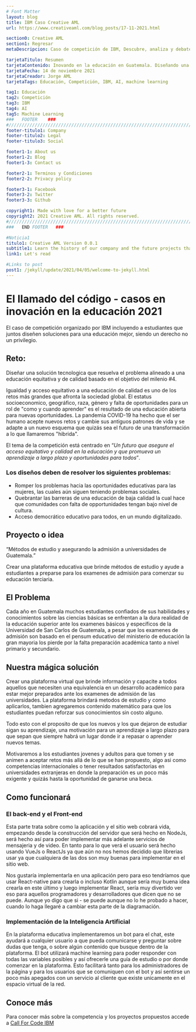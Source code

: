 ```yaml
---
# Font Matter
layout: blog
title: IBM Caso Creative AML
url: https://www.creativeaml.com/blog_posts/17-11-2021.html

section0: Creative AML
section1: Regresar
metaDescripcion: Caso de competición de IBM, Descubre, analiza y debate conmigo sobre mi proyecto de inovación de la educación de Guatemala utilizando tecnologías de IBM.

tarjetaTitulo: Resumen
tarjetaContenido: Inovando en la educación en Guatemala. Diseñando una solución inovativa y tecnologica que ayude a resolver o alinearse al problema de una educación accesible, equitativa y de calidad para todos.
tarjetaFecha: 14 de noviembre 2021
tarjetaCreador: Jorge AML
tarjetaTags: Educación, Competición, IBM, AI, machine learning

tag1: Educación
tag2: Competición
tag3: IBM
tag4: AI
tag5: Machine Learning
###   FOOTER    ###
#//////////////////////////////////////////////////////////////////////////////
footer-titulo1: Company
footer-titulo2: Legal
footer-titulo3: Social

footer1-1: About us
footer1-2: Blog
footer1-3: Contact us

footer2-1: Terminos y Condiciones
footer2-2: Privacy policy

footer3-1: Facebook
footer3-2: Twitter
footer3-3: Github

copyright1: Made with love for a better future
copyright2: 2021 Creative AML. All rights reserved. 
#//////////////////////////////////////////////////////////////////////////////
###   END FOOTER   ###

#Noticia1
titulo1: Creative AML Version 0.0.1
subtitle1: Learn the history of our company and the future projects that we are working on. Many of this projects will be an open source and others for clients will be private, come and check what we have!
link1: Let's read

#Links to post
post1: /jekyll/update/2021/04/05/welcome-to-jekyll.html
---
```

<h1>El llamado del código - casos en inovación en la educación 2021</h1>
<p>El caso de competición organizado por IBM incluyendo a estudiantes que juntos diseñen soluciones para una educación mejor, siendo un derecho no un privilegio.</p>
<h2>Reto:</h2>
<p>Diseñar una solución tecnologica que resuelva el problema alineado a una educación equitativa y de calidad basado en el objetivo del milenio #4.</p>
<p>Igualdad y acceso equitativo a una educación de calidad es uno de los retos más grandes que afronta la sociedad global. El estatus socioeconomico, geográfico, raza, género y falta de oportunidades para un rol de "como y cuando aprender" es el resultado de una educación abierta para nuevas oportunidades. La pandemia COVID-19 ha hecho que el ser humano acepte nuevos retos y cambie sus antiguos patrones de vida y se adapte a un nuevo esquema que quizás sea el futuro de una transformación a lo que llamaremos "hibrida".</p>
<p>El tema de la competición está centrado en <q><i>Un futuro que asegure el acceso equitativo y calidad en la educación y que promueva un aprendizaje a largo plazo y oportunidades para todos</i></q>.</p>
<h3>Los diseños deben de resolver los siguientes problemas:</h3>
<ul>
<li>Romper los problemas hacia las oportunidades educativas para las mujeres, las cuales aún siguen teniendo problemas sociales.</li>
<li>Quebrantar las barreras de una educación de baja calidad la cual hace que comunidades con falta de opportunidades tengan bajo nivel de cultura.</li>
<li>Acceso democrático educativo para todos, en un mundo digitalizado.</li>
</ul>
<h2>Proyecto o idea</h2>
<p><q>Métodos de estudio y asegurando la admisión a universidades de Guatemala.</q></p>
<p>Crear una plataforma educativa que brinde métodos de estudio y ayude a estudiantes a preparse para los examenes de admisión para comenzar su educación terciaria.</p>
<h2>El Problema</h2>
<p>Cada año en Guatemala muchos estudiantes confiados de sus habilidades y conocimientos sobre las ciencias básicas se enfrentan a la dura realidad de la educación superior ante los examenes básicos y específicos de la Universidad de San Carlos de Guatemala, a pesar que los examenes de admisión son basado en el pensum educativo del ministerio de educación la gran mayoria los pierde por la falta preparación académica tanto a nivel primario y secundario. </p>
<h2>Nuestra mágica solución</h2>
<p>Crear una plataforma virtual que brinde información y capacite a todos aquellos que necesiten una equivalencia en un desarrollo académico para estar mejor preparados ante los examenes de admisión de las universidades. La plataforma brindará metodos de estudio y como aplicarlos, tambien agregaremos contenido matemático para que los estudiantes puedan reforzar sus conocimientos sin costo alguno.</p>
<p>Todo esto con el proposito de que los nuevos y los que dejaron de estudiar sigan su aprendizaje, una motivación para un aprendizaje a largo plazo para que sepan que siempre habrá un lugar donde ir a repasar o aprender nuevos temas.</p>
<p>Motivaremos a los estudiantes jovenes y adultos para que tomen y se animen a aceptar retos más allá de lo que se han propuesto, algo asi como competencias internacionales o tener resultados satisfactorias en universidades extranjeras en donde la preparación es un poco más exigente y quizás hasta la oportunidad de ganarse una beca.</p>
<h2>Como funcionará</h2>
<h3>El back-end y el Front-end</h3>
<p>Esta parte trata sobre como la aplicación y el sitio web cobrará vida, empezando desde la construcción del servidor que será hecho en NodeJs, será hecho así para poder implementar más adelante servicios de mensajeria y de video. En tanto para lo que verá el usuario será hecho usando VueJs o ReactJs ya que aún no nos hemos decidido que librerias usar ya que cualquiera de las dos son muy buenas para implementar en el sitio web.</p>
<p>Nos gustaría implementarla en una aplicación pero para eso tendríamos que usar React-native para crearla o incluso Kotlin aunque sería muy buena idea crearla en este último y luego implementar React, sería muy divertido ver eso para aquellos programadores y desarrolladores que dicen que no se puede. Aunque yo digo que si - se puede aunque no lo he probado a hacer, cuando lo haga llegaré a cambiar esta parte de la diagramación.</p>
<h3>Implementación de la Inteligencia Artificial</h3>
<p>En la plataforma educativa implementaremos un bot para el chat, este ayudará a cualquier usuario a que pueda comunicarse y preguntar sobre dudas que tenga, o sobre algún contenido que busque dentro de la plataforma. El bot utilizará machine learning para poder responder con todas las variables posibles y así ofrecerle una guía de estudio o por donde comenzar en la plataforma. Esto facilitará tanto para los administradores de la página y para los usuarios que se comuniquen con el bot y así sentirse un poco más apegados con un servicio al cliente que existe unicamente en el espacio virtual de la red.</p>
<h2>Conoce más</h2>
<p>Para conocer más sobre la competencia y los proyectos propuestos accede a <a class="decoration" href="https://callforcode-platform.bemyapp.com/#/event">Call For Code IBM</a></p>